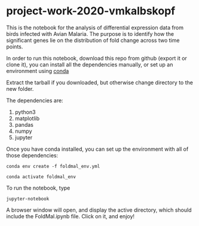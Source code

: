# project-work-2020-vmkalbskopf
This is the notebook for the analysis of differential expression data from birds infected with Avian Malaria. The purpose is to identify how the significant genes lie on the distribution of fold change across two time points. 

In order to run this notebook, download this repo from github (export it or clone it), you can install all the dependencies manually, or set up an environment using [conda](https://docs.anaconda.com/anaconda/install/)

Extract the tarball if you downloaded, but otherwise change directory to the new folder.

The dependencies are:
1. python3
2. matplotlib
3. pandas
4. numpy
5. jupyter

Once you have conda installed, you can set up the environment with all of those dependencies:

`conda env create -f foldmal_env.yml`

`conda activate foldmal_env`

To run the notebook, type

`jupyter-notebook`

A browser window will open, and display the active directory, which should include the FoldMal.ipynb file. Click on it, and enjoy!

